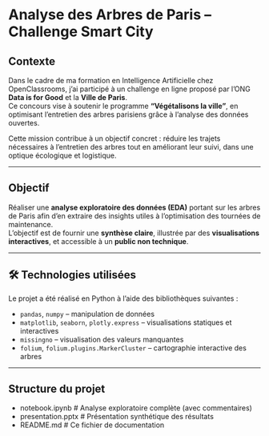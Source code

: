 #  Analyse des Arbres de Paris – Challenge Smart City

##  Contexte

Dans le cadre de ma formation en Intelligence Artificielle chez OpenClassrooms, j’ai participé à un challenge en ligne proposé par l’ONG **Data is for Good** et la **Ville de Paris**.  
Ce concours vise à soutenir le programme **“Végétalisons la ville”**, en optimisant l’entretien des arbres parisiens grâce à l’analyse des données ouvertes.

Cette mission contribue à un objectif concret : réduire les trajets nécessaires à l’entretien des arbres tout en améliorant leur suivi, dans une optique écologique et logistique.

---

##  Objectif

Réaliser une **analyse exploratoire des données (EDA)** portant sur les arbres de Paris afin d’en extraire des insights utiles à l’optimisation des tournées de maintenance.  
L’objectif est de fournir une **synthèse claire**, illustrée par des **visualisations interactives**, et accessible à un **public non technique**.

---

## 🛠 Technologies utilisées

Le projet a été réalisé en Python à l’aide des bibliothèques suivantes :

- `pandas`, `numpy` – manipulation de données
- `matplotlib`, `seaborn`, `plotly.express` – visualisations statiques et interactives
- `missingno` – visualisation des valeurs manquantes
- `folium`, `folium.plugins.MarkerCluster` – cartographie interactive des arbres

---

##  Structure du projet

- notebook.ipynb            # Analyse exploratoire complète (avec commentaires)
- presentation.pptx         # Présentation synthétique des résultats
- README.md                 # Ce fichier de documentation
